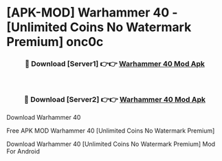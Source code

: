 # [APK-MOD] Warhammer 40 - [Unlimited Coins No Watermark Premium] onc0c



<div align="center">
<h3>🔴 Download [Server1] 👉👉 <a href="https://momento.my/?title=Warhammer_40">Warhammer 40 Mod Apk</a></h3><br>

<h3>🔴 Download [Server2] 👉👉 <a href="https://momento.my/?title=Warhammer_40">Warhammer 40 Mod Apk</a></h3>
</div>



Download Warhammer 40 

Free APK MOD Warhammer 40 [Unlimited Coins No Watermark Premium]

Download Warhammer 40 [Unlimited Coins No Watermark Premium] Mod For Android
